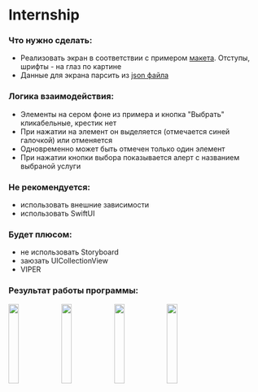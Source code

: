 # Internship

### Что нужно сделать:
- Реализовать экран в соответствии с примером [макета](https://github.com/avito-tech/internship/blob/main/screen.png). Отступы, шрифты - на глаз по картине
- Данные для экрана парсить из [json файла](https://github.com/avito-tech/internship/blob/main/result.json)

### Логика взаимодействия:
- Элементы на сером фоне из примера и кнопка "Выбрать" кликабельные, крестик нет
- При нажатии на элемент он выделяется (отмечается синей галочкой) или отменяется
- Одновременно может быть отмечен только один элемент
- При нажатии кнопки выбора показывается алерт с названием выбраной услуги

### Не рекомендуется:
 - использовать внешние зависимости
 - использовать SwiftUI

### Будет плюсом:
+ не использовать Storyboard
+ заюзать UICollectionView
+ VIPER

### Результат работы программы:
<a href="url"><img src="https://user-images.githubusercontent.com/60943542/103822171-a3424f80-5080-11eb-90ae-62500e7ccbbf.png" align="left" height="20%" width="20%" ></a>
<a href="url"><img src="https://user-images.githubusercontent.com/60943542/103822176-a4737c80-5080-11eb-935a-ed204a7b9a67.png" align="left" height="20%" width="20%" ></a>
<a href="url"><img src="https://user-images.githubusercontent.com/60943542/103822180-a50c1300-5080-11eb-9131-2cb4caf874e1.png" align="left" height="20%" width="20%" ></a>
<a href="url"><img src="https://user-images.githubusercontent.com/60943542/103823263-cec63980-5082-11eb-9147-ef206a8bd807.png" align="left" height="20%" width="20%" ></a>
